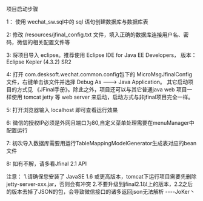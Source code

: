 项目启动步骤

1： 使用 wechat_sw.sql中的 sql 语句创建数据库与数据库表

2: 修改 /resources/jfinal_config.txt 文件，填入正确的数据库连接用户名、密码，微信的相关配置文件等

3: 将项目导入 eclipse。推荐使用 Eclipse IDE for Java EE Developers， 版本：Eclipse Kepler (4.3.2) SR2

4: 打开 com.desksoft.wechat.common.config包下的 MicroMsgJfinalConfig 文件，右键单击该文件并选择 Debug As ---> Java Application。
        其它启动项目的方式见 《JFinal手册》。除此之外，项目还可以与其它普通java web 项目一样使用 tomcat
   jetty 等 web server 来启动，启动方式与非jfinal项目完全一样。

5: 打开浏览器输入  localhost 即可查看运行效果

6: 微信的授权IP必须是外网且端口为80,自定义菜单处理需要在menuManager中配置运行

7: 初次导入数据库需要用运行TableMappingModelGenerator生成表对应的bean文件

8: 如有不解，请多看Jfinal 2.1 API


注意： 1.请确保您安装了 JavaSE 1.6 或更高版本，tomcat下运行项目需要先删除 jetty-server-xxx.jar，否则会有冲突
     2.不要升级到jfinal2.1以上的版本，2.2之后的版本去掉了JSON的包，会导致微信接口的诸多返回json无法解析
                                                    ----JoKer丶
